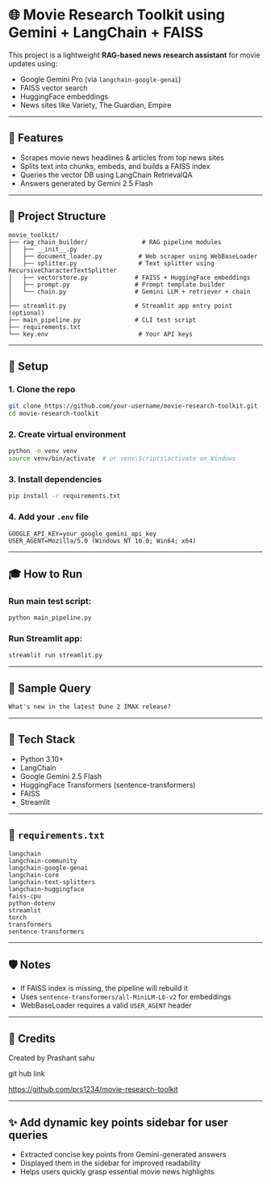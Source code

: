 # 🌐 Movie Research Toolkit using Gemini + LangChain + FAISS

This project is a lightweight **RAG-based news research assistant** for movie updates using:

* Google Gemini Pro (via `langchain-google-genai`)
* FAISS vector search
* HuggingFace embeddings
* News sites like Variety, The Guardian, Empire

---

## 🔧 Features

* Scrapes movie news headlines & articles from top news sites
* Splits text into chunks, embeds, and builds a FAISS index
* Queries the vector DB using LangChain RetrievalQA
* Answers generated by Gemini 2.5 Flash

---

## 📝 Project Structure

```
movie_toolkit/
├── rag_chain_builder/               # RAG pipeline modules
│   ├── __init__.py
│   ├── document_loader.py          # Web scraper using WebBaseLoader
│   ├── splitter.py                 # Text splitter using RecursiveCharacterTextSplitter
│   ├── vectorstore.py             # FAISS + HuggingFace embeddings
│   ├── prompt.py                  # Prompt template builder
│   └── chain.py                   # Gemini LLM + retriever + chain
│
├── streamlit.py                   # Streamlit app entry point (optional)
├── main_pipeline.py               # CLI test script
├── requirements.txt
└── key.env                         # Your API keys
```

---

## 📂 Setup

### 1. Clone the repo

```bash
git clone https://github.com/your-username/movie-research-toolkit.git
cd movie-research-toolkit
```

### 2. Create virtual environment

```bash
python -m venv venv
source venv/bin/activate  # or venv\Scripts\activate on Windows
```

### 3. Install dependencies

```bash
pip install -r requirements.txt
```

### 4. Add your `.env` file

```
GOOGLE_API_KEY=your_google_gemini_api_key
USER_AGENT=Mozilla/5.0 (Windows NT 10.0; Win64; x64)
```

---

## 🎓 How to Run

### Run main test script:

```bash
python main_pipeline.py
```

### Run Streamlit app:

```bash
streamlit run streamlit.py
```

---

## 📏 Sample Query

```txt
What's new in the latest Dune 2 IMAX release?
```

---

## 🚀 Tech Stack

* Python 3.10+
* LangChain
* Google Gemini 2.5 Flash
* HuggingFace Transformers (sentence-transformers)
* FAISS
* Streamlit

---

## 📁 `requirements.txt`

```
langchain
langchain-community
langchain-google-genai
langchain-core
langchain-text-splitters
langchain-huggingface
faiss-cpu
python-dotenv
streamlit
torch
transformers
sentence-transformers
```

---

## 🛡️ Notes

* If FAISS index is missing, the pipeline will rebuild it
* Uses `sentence-transformers/all-MiniLM-L6-v2` for embeddings
* WebBaseLoader requires a valid `USER_AGENT` header

---

## 🌟 Credits

Created by Prashant sahu

git hub link 

https://github.com/prs1234/movie-research-toolkit

---

## ✨ Add dynamic key points sidebar for user queries

- Extracted concise key points from Gemini-generated answers
- Displayed them in the sidebar for improved readability
- Helps users quickly grasp essential movie news highlights